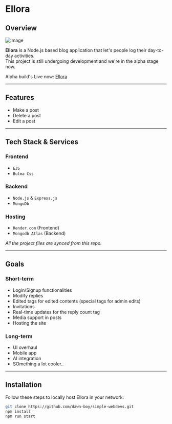 # Ellora

## Overview  
![image](https://github.com/user-attachments/assets/466e7b8b-c121-4320-a45d-2b2b32244982)

**Ellora** is a Node.js based blog application that let's people log their day-to-day activities.  
This project is still undergoing development and we're in the alpha stage now.  

Alpha build's Live now: [Ellora](https://ellora-k4md.onrender.com/)

---

## Features

- Make a post  
- Delete a post  
- Edit a post  

---

## Tech Stack & Services

### Frontend

- `EJS`  
- `Bulma Css`  

### Backend

- `Node.js` & `Express.js`  
- `MongoDb`  

### Hosting

- `Render.com` (Frontend)  
- `Mongodb Atlas` (Backend)  

_All the project files are synced from this repo._

---

## Goals

### Short-term

- Login/Signup functionalities  
- Modify replies  
- Edited tags for edited contents (special tags for admin edits)  
- Invitations  
- Real-time updates for the reply count tag  
- Media support in posts  
- Hosting the site  

### Long-term

- UI overhaul  
- Mobile app  
- AI integration  
- SOmething a lot cooler..  

---

## Installation

Follow these steps to locally host Ellora in your network:

```bash
git clone https://github.com/dawn-boy/simple-webdevs.git
npm install
npm run start
